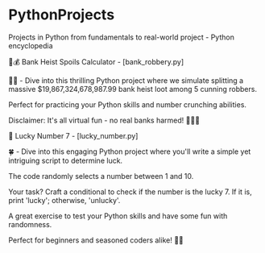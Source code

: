 # PythonProjects
Projects in Python from fundamentals to real-world project - Python encyclopedia

🏦💰 Bank Heist Spoils Calculator - [bank_robbery.py]

💸🚀 - Dive into this thrilling Python project where we simulate splitting a massive $19,867,324,678,987.99 bank heist loot among 5 cunning robbers. 

Perfect for practicing your Python skills and number crunching abilities. 

Disclaimer: It's all virtual fun - no real banks harmed! 🚨👨‍💻

🎲 Lucky Number 7 - [lucky_number.py]

🍀 - Dive into this engaging Python project where you'll write a simple yet intriguing script to determine luck. 

The code randomly selects a number between 1 and 10. 

Your task? Craft a conditional to check if the number is the lucky 7. If it is, print 'lucky'; otherwise, 'unlucky'. 

A great exercise to test your Python skills and have some fun with randomness. 

Perfect for beginners and seasoned coders alike! 🐍✨
